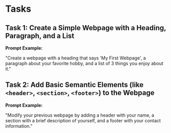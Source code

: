 # Tasks

## Task 1: Create a Simple Webpage with a Heading, Paragraph, and a List

**Prompt Example:**

"Create a webpage with a heading that says 'My First Webpage', a paragraph about your favorite hobby, and a list of 3 things you enjoy about it."

## Task 2: Add Basic Semantic Elements (like `<header>`, `<section>`, `<footer>`) to the Webpage

**Prompt Example:**

"Modify your previous webpage by adding a header with your name, a section with a brief description of yourself, and a footer with your contact information."
